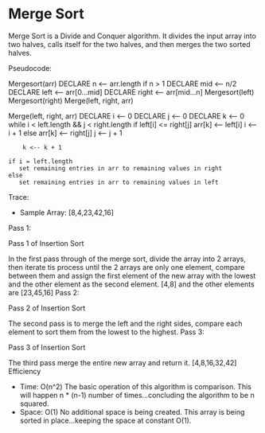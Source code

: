 # Merge Sort

Merge Sort is a Divide and Conquer algorithm. It divides the input array into two halves, calls itself for the two halves, and then merges the two sorted halves.

Pseudocode:

Mergesort(arr)
    DECLARE n <-- arr.length
    if n > 1
      DECLARE mid <-- n/2
      DECLARE left <-- arr[0...mid]
      DECLARE right <-- arr[mid...n]
      Mergesort(left)
      Mergesort(right)
      Merge(left, right, arr)

Merge(left, right, arr)
    DECLARE i <-- 0
    DECLARE j <-- 0
    DECLARE k <-- 0
    while i < left.length && j < right.length
        if left[i] <= right[j]
            arr[k] <-- left[i]
            i <-- i + 1
        else
            arr[k] <-- right[j]
            j <-- j + 1

        k <-- k + 1

    if i = left.length
       set remaining entries in arr to remaining values in right
    else
       set remaining entries in arr to remaining values in left

Trace:

- Sample Array: [8,4,23,42,16]

Pass 1:

Pass 1 of Insertion Sort

In the first pass through of the merge sort, divide the array into 2 arrays, then iterate tis process until the 2 arrays are only one element, compare between them and assign the first element of the new array with the lowest and the other element as the second element.
[4,8] and the other elements are [23,45,16]
Pass 2:

Pass 2 of Insertion Sort

The second pass is to merge the left and the right sides, compare each element to sort them from the lowest to the highest.
Pass 3:

Pass 3 of Insertion Sort

The third pass merge the entire new array and return it.
[4,8,16,32,42]
Efficiency

- Time: O(n^2)
The basic operation of this algorithm is comparison. This will happen n * (n-1) number of times…concluding the algorithm to be n squared.
- Space: O(1)
No additional space is being created. This array is being sorted in place…keeping the space at constant O(1).
